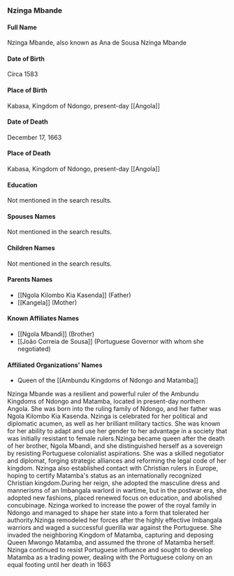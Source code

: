 ### Nzinga Mbande

#### Full Name

Nzinga Mbande, also known as Ana de Sousa Nzinga Mbande

#### Date of Birth

Circa 1583

#### Place of Birth

Kabasa, Kingdom of Ndongo, present-day [[Angola]]

#### Date of Death

December 17, 1663

#### Place of Death

Kabasa, Kingdom of Ndongo, present-day [[Angola]]

#### Education

Not mentioned in the search results.

#### Spouses Names

Not mentioned in the search results.

#### Children Names

Not mentioned in the search results.

#### Parents Names

- [[Ngola Kilombo Kia Kasenda]] (Father)
- [[Kangela]] (Mother)

#### Known Affiliates Names

- [[Ngola Mbandi]] (Brother)
- [[João Correia de Sousa]] (Portuguese Governor with whom she negotiated)

#### Affiliated Organizations' Names

- Queen of the [[Ambundu Kingdoms of Ndongo and Matamba]]

Nzinga Mbande was a resilient and powerful ruler of the Ambundu Kingdoms of Ndongo and Matamba, located in present-day northern Angola. She was born into the ruling family of Ndongo, and her father was Ngola Kilombo Kia Kasenda. Nzinga is celebrated for her political and diplomatic acumen, as well as her brilliant military tactics. She was known for her ability to adapt and use her gender to her advantage in a society that was initially resistant to female rulers.Nzinga became queen after the death of her brother, Ngola Mbandi, and she distinguished herself as a sovereign by resisting Portuguese colonialist aspirations. She was a skilled negotiator and diplomat, forging strategic alliances and reforming the legal code of her kingdom. Nzinga also established contact with Christian rulers in Europe, hoping to certify Matamba's status as an internationally recognized Christian kingdom.During her reign, she adopted the masculine dress and mannerisms of an Imbangala warlord in wartime, but in the postwar era, she adopted new fashions, placed renewed focus on education, and abolished concubinage. Nzinga worked to increase the power of the royal family in Ndongo and managed to shape her state into a form that tolerated her authority.Nzinga remodeled her forces after the highly effective Imbangala warriors and waged a successful guerilla war against the Portuguese. She invaded the neighboring Kingdom of Matamba, capturing and deposing Queen Mwongo Matamba, and assumed the throne of Matamba herself. Nzinga continued to resist Portuguese influence and sought to develop Matamba as a trading power, dealing with the Portuguese colony on an equal footing until her death in 1663